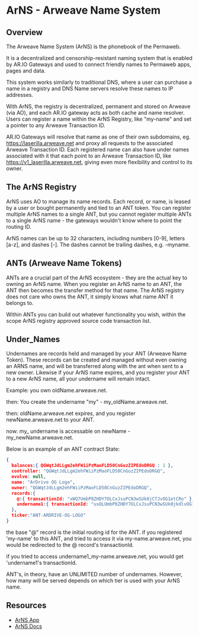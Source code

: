 # ArNS - Arweave Name System

## Overview
The Arweave Name System (ArNS) is the phonebook of the Permaweb.  

It is a decentralized and censorship-resistant naming system that is enabled by AR.IO Gateways and used to connect friendly names to Permaweb apps, pages and data.

This system works similarly to traditional DNS, where a user can purchase a name in a registry and DNS Name servers resolve these names to IP addresses.  

With ArNS, the registry is decentralized, permanent and stored on Arweave (via AO), and each AR.IO gateway acts as both cache and name resolver. Users can register a name within the ArNS Registry, like "my-name" and set a pointer to any Arweave Transaction ID. 

AR.IO Gateways will resolve that name as one of their own subdomains, eg. https://laserilla.arweave.net and proxy all requests to the associated Arweave Transaction ID.  Each registered name can also have under names associated with it that each point to an Arweave Transaction ID, like https://v1_laserilla.arweave.net, giving even more flexibility and control to its owner.

## The ArNS Registry

ArNS uses AO to manage its name records. Each record, or name, is leased by a user or bought permanently and tied to an ANT token. You can register multiple ArNS names to a single ANT, but you cannot register multiple ANTs to a single ArNS name - the gateways wouldn't know where to point the routing ID.

ArNS names can be up to 32 characters, including numbers [0-9], letters [a-z], and dashes [-]. The dashes cannot be trailing dashes, e.g. -myname.

## ANTs (Arweave Name Tokens)

ANTs are a crucial part of the ArNS ecosystem - they are the actual key to owning an ArNS name. When you register an ArNS name to an ANT, the ANT then becomes the transfer method for that name. The ArNS registry does not care who owns the ANT, it simply knows what name ANT it belongs to.

Within ANTs you can build out whatever functionality you wish, within the scope ArNS registry approved source code transaction list.

## Under_Names

Undernames are records held and managed by your ANT (Arweave Name Token). These records can be created and managed without even owning an ARNS name, and will be transferred along with the ant when sent to a new owner. Likewise if your ArNS name expires, and you register your ANT to a new ArNS name, all your undername will remain intact.

Example: you own oldName.arweave.net. 

then: You create the undername "my" - my_oldName.arweave.net.

then: oldName.arweave.net expires, and you register newName.arweave.net to your ANT.

now: my_ undername is accessable on newName - my_newName.arweave.net. 

Below is an example of an ANT contract State:

```json
{
  balances:{ QGWqtJdLLgm2ehFWiiPzMaoFLD50CnGuzZIPEdoDRGQ : 1 },
  controller: "QGWqtJdLLgm2ehFWiiPzMaoFLD50CnGuzZIPEdoDRGQ",
  evolve: null,
  name: "ArDrive OG Logo",
  owner: "QGWqtJdLLgm2ehFWiiPzMaoFLD50CnGuzZIPEdoDRGQ",
  records:{
    @:{ transactionId: "xWQ7UmbP0ZHDY7OLCxJsuPCN3wSUk0jCTJvOG1etCRo" },
    undername1:{ transactionId: "usOLUmbP0ZHDY7OLCxJsuPCN3wSUk0jkdlvOG1etCRo" }
  },
  ticker:"ANT-ARDRIVE-OG-LOGO"
}
```
the base "@" record is the initial routing id for the ANT. if you registered 'my-name' to this ANT, and tried to access it via my-name.arweave.net, you would be redirected to the @ record's transactionId.

if you tried to access undername1_my-name.arweave.net, you would get 'undername1's transactionId. 

ANT's, in theory, have an UNLIMITED number of undernames. However, how many will be served depends on which tier is used with your ArNS name.

## Resources
- [ArNS App](https://arns.app/)
- [ArNS Docs](https://docs.ar.io/arns/)
